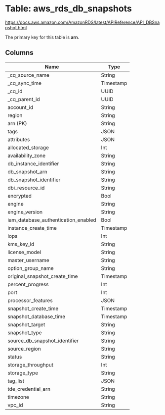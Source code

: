 # Table: aws_rds_db_snapshots

https://docs.aws.amazon.com/AmazonRDS/latest/APIReference/API_DBSnapshot.html

The primary key for this table is **arn**.

## Columns

| Name          | Type          |
| ------------- | ------------- |
|_cq_source_name|String|
|_cq_sync_time|Timestamp|
|_cq_id|UUID|
|_cq_parent_id|UUID|
|account_id|String|
|region|String|
|arn (PK)|String|
|tags|JSON|
|attributes|JSON|
|allocated_storage|Int|
|availability_zone|String|
|db_instance_identifier|String|
|db_snapshot_arn|String|
|db_snapshot_identifier|String|
|dbi_resource_id|String|
|encrypted|Bool|
|engine|String|
|engine_version|String|
|iam_database_authentication_enabled|Bool|
|instance_create_time|Timestamp|
|iops|Int|
|kms_key_id|String|
|license_model|String|
|master_username|String|
|option_group_name|String|
|original_snapshot_create_time|Timestamp|
|percent_progress|Int|
|port|Int|
|processor_features|JSON|
|snapshot_create_time|Timestamp|
|snapshot_database_time|Timestamp|
|snapshot_target|String|
|snapshot_type|String|
|source_db_snapshot_identifier|String|
|source_region|String|
|status|String|
|storage_throughput|Int|
|storage_type|String|
|tag_list|JSON|
|tde_credential_arn|String|
|timezone|String|
|vpc_id|String|